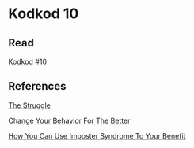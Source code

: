 # Kodkod 10
## Read

[Kodkod #10][1]

## References

[The Struggle][2]

[Change Your Behavior For The Better][3]

[How You Can Use Imposter Syndrome To Your Benefit][4]


[1]: http://www.k0dk0d.com/pdfs/kodkod10.pdf "Kodkod #10"
[2]: https://a16z.com/2012/06/15/the-struggle "The Struggle"
[3]: https://www.ted.com/talks/dan_ariely_how_to_change_your_behavior_for_the_better "Change Your Behavior For The Better"
[4]: https://www.ted.com/talks/mike_cannon_brookes_how_you_can_use_impostor_syndrome_to_your_benefit "How You Can Use Imposter Syndrome To Your Benefit"


